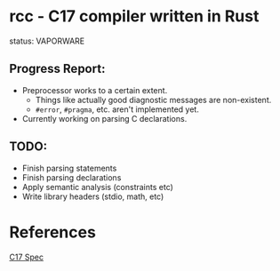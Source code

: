 # rcc - C17 compiler written in Rust

status: VAPORWARE

## Progress Report:
- Preprocessor works to a certain extent.
    - Things like actually good diagnostic messages are non-existent.
    - `#error`, `#pragma`, etc. aren't implemented yet.
- Currently working on parsing C declarations.

## TODO:
- Finish parsing statements
- Finish parsing declarations
- Apply semantic analysis (constraints etc)
- Write library headers (stdio, math, etc)

# References

[C17 Spec](https://open-std.org/JTC1/SC22/WG14/www/docs/n2310.pdf)
